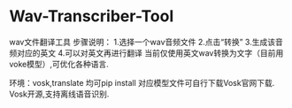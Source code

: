 # Wav-Transcriber-Tool
wav文件翻译工具
步骤说明：
1.选择一个wav音频文件
2.点击“转换”
3.生成该音频对应的英文
4.可以对英文再进行翻译
当前仅使用英文wav转换为文字（目前用voke模型）,可优化各种语言.

环境：vosk,translate 
均可pip install 
对应模型文件可自行下载Vosk官网下载.
Vosk开源,支持离线语音识别.


